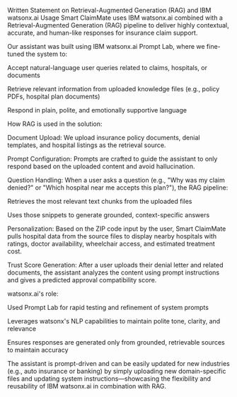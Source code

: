 Written Statement on Retrieval-Augmented Generation (RAG) and IBM watsonx.ai Usage
Smart ClaimMate uses IBM watsonx.ai combined with a Retrieval-Augmented Generation (RAG) pipeline to deliver highly contextual, accurate, and human-like responses for insurance claim support.

Our assistant was built using IBM watsonx.ai Prompt Lab, where we fine-tuned the system to:

Accept natural-language user queries related to claims, hospitals, or documents

Retrieve relevant information from uploaded knowledge files (e.g., policy PDFs, hospital plan documents)

Respond in plain, polite, and emotionally supportive language

How RAG is used in the solution:

Document Upload: We upload insurance policy documents, denial templates, and hospital listings as the retrieval source.

Prompt Configuration: Prompts are crafted to guide the assistant to only respond based on the uploaded content and avoid hallucination.

Question Handling: When a user asks a question (e.g., "Why was my claim denied?" or "Which hospital near me accepts this plan?"), the RAG pipeline:

Retrieves the most relevant text chunks from the uploaded files

Uses those snippets to generate grounded, context-specific answers

Personalization: Based on the ZIP code input by the user, Smart ClaimMate pulls hospital data from the source files to display nearby hospitals with ratings, doctor availability, wheelchair access, and estimated treatment cost.

Trust Score Generation: After a user uploads their denial letter and related documents, the assistant analyzes the content using prompt instructions and gives a predicted approval compatibility score.

watsonx.ai's role:

Used Prompt Lab for rapid testing and refinement of system prompts

Leverages watsonx's NLP capabilities to maintain polite tone, clarity, and relevance

Ensures responses are generated only from grounded, retrievable sources to maintain accuracy

The assistant is prompt-driven and can be easily updated for new industries (e.g., auto insurance or banking) by simply uploading new domain-specific files and updating system instructions—showcasing the flexibility and reusability of IBM watsonx.ai in combination with RAG.

